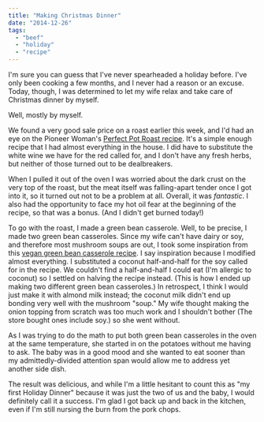 ```yaml
---
title: "Making Christmas Dinner"
date: "2014-12-26"
tags: 
  - "beef"
  - "holiday"
  - "recipe"
---
```


I'm sure you can guess that I've never spearheaded a holiday before. I've only been cooking a few months, and I never had a reason or an excuse. Today, though, I was determined to let my wife relax and take care of Christmas dinner by myself.

Well, mostly by myself.

We found a very good sale price on a roast earlier this week, and I'd had an eye on the Pioneer Woman's [Perfect Pot Roast recipe](http://thepioneerwoman.com/cooking/2011/09/2008_the_year_of_the_pot_roast/). It's a simple enough recipe that I had almost everything in the house. I did have to substitute the white wine we have for the red called for, and I don't have any fresh herbs, but neither of those turned out to be dealbreakers.

When I pulled it out of the oven I was worried about the dark crust on the very top of the roast, but the meat itself was falling-apart tender once I got into it, so it turned out not to be a problem at all. Overall, it was _fantastic_. I also had the opportunity to face my hot oil fear at the beginning of the recipe, so that was a bonus. (And I didn't get burned today!)

To go with the roast, I made a green bean casserole. Well, to be precise, I made two green bean casseroles. Since my wife can't have dairy or soy, and therefore most mushroom soups are out, I took some inspiration from this [vegan green bean casserole recipe](http://blog.fatfreevegan.com/2006/11/best-vegan-green-bean-casserole.html). I say inspiration because I modified almost everything. I substituted a coconut half-and-half for the soy called for in the recipe. We couldn't find a half-and-half I could eat (I'm allergic to coconut) so I settled on halving the recipe instead. (This is how I ended up making two different green bean casseroles.) In retrospect, I think I would just make it with almond milk instead; the coconut milk didn't end up bonding very well with the mushroom "soup." My wife thought making the onion topping from scratch was too much work and I shouldn't bother (The store bought ones include soy.) so she went without.

As I was trying to do the math to put both green bean casseroles in the oven at the same temperature, she started in on the potatoes without me having to ask. The baby was in a good mood and she wanted to eat sooner than my admittedly-divided attention span would allow me to address yet another side dish.

The result was delicious, and while I'm a little hesitant to count this as "my first Holiday Dinner" because it was just the two of us and the baby, I would definitely call it a success. I'm glad I got back up and back in the kitchen, even if I'm still nursing the burn from the pork chops.
